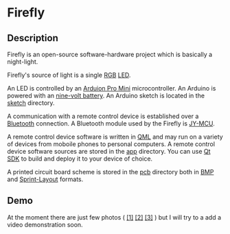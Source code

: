 # Firefly

## Description

Firefly is an open-source software-hardware project which is basically a night-light.

Firefly's source of light is a single [RGB](https://en.wikipedia.org/wiki/RGB_color_model) [LED](http://en.wikipedia.org/wiki/Light-emitting_diode).

An LED is controlled by an [Arduion Pro Mini](http://arduino.cc/en/Main/ArduinoBoardProMini) microcontroller. An Arduino is powered with an [nine-volt battery](https://en.wikipedia.org/wiki/Nine-volt_battery). An Arduino sketch is located in the [sketch](https://github.com/Kolyunya/firefly/tree/master/sketch/) directory.

A communication with a remote control device is established over a [Bluetooth](https://en.wikipedia.org/wiki/Bluetooth) connection. A Bluetooth module used by the Firefly is [JY-MCU](http://reprap.org/wiki/Jy-mcu).

A remote control device software is written in [QML](https://en.wikipedia.org/wiki/QML) and may run on a variety of devices from moboile phones to personal computers. A remote control device software sources are stored in the [app](https://github.com/Kolyunya/firefly/tree/master/app) directory. You can use [Qt SDK](http://qt-project.org/downloads) to build and deploy it to your device of choice.

A printed circuit board scheme is stored in the [pcb](https://github.com/Kolyunya/firefly/tree/master/pcb) directory both in [BMP](https://en.wikipedia.org/wiki/BMP_file_format) and [Sprint-Layout](http://www.virtualworkbench.com/sprint-layout.html) formats.

## Demo

At the moment there are just few photos ( [[1]](https://github.com/Kolyunya/firefly/blob/master/photos/0001.jpg) [[2]](https://github.com/Kolyunya/firefly/blob/master/photos/0002.jpg) [[3]](https://github.com/Kolyunya/firefly/blob/master/photos/0003.jpg) ) but I will try to a add a video demonstration soon.
